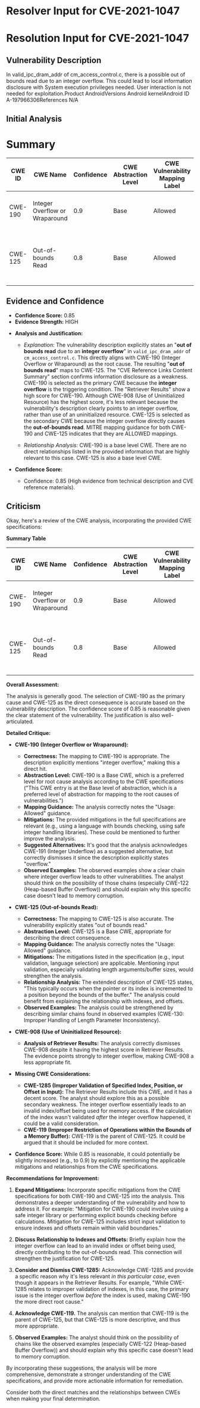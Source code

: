 # Resolver Input for CVE-2021-1047

# Resolution Input for CVE-2021-1047

## Vulnerability Description
In valid_ipc_dram_addr of cm_access_control.c, there is a possible out of bounds read due to an integer overflow. This could lead to local information disclosure with System execution privileges needed. User interaction is not needed for exploitation.Product AndroidVersions Android kernelAndroid ID A-197966306References N/A

## Initial Analysis
# Summary
| CWE ID | CWE Name | Confidence | CWE Abstraction Level | CWE Vulnerability Mapping Label | CWE-Vulnerability Mapping Notes |
|---|---|---|---|---|---|
| CWE-190 | Integer Overflow or Wraparound | 0.9 | Base | Allowed | Primary CWE: The root cause is an integer overflow. |
| CWE-125 | Out-of-bounds Read | 0.8 | Base | Allowed | Secondary CWE: The integer overflow leads to an out-of-bounds read. |

## Evidence and Confidence

*   **Confidence Score:** 0.85
*   **Evidence Strength:** HIGH

- **Analysis and Justification:**  
  - *Explanation:* The vulnerability description explicitly states an "**out of bounds read** due to an **integer overflow**" in `valid_ipc_dram_addr` of `cm_access_control.c`. This directly aligns with CWE-190 (Integer Overflow or Wraparound) as the root cause. The resulting "**out of bounds read**" maps to CWE-125. The "CVE Reference Links Content Summary" section confirms information disclosure as a weakness. CWE-190 is selected as the primary CWE because the **integer overflow** is the triggering condition. The "Retriever Results" show a high score for CWE-190. Although CWE-908 (Use of Uninitialized Resource) has the highest score, it's less relevant because the vulnerability's description clearly points to an integer overflow, rather than use of an uninitialized resource. CWE-125 is selected as the secondary CWE because the integer overflow directly causes the **out-of-bounds read**. MITRE mapping guidance for both CWE-190 and CWE-125 indicates that they are ALLOWED mappings.

  - *Relationship Analysis:* CWE-190 is a base level CWE. There are no direct relationships listed in the provided information that are highly relevant to this case. CWE-125 is also a base level CWE.

- **Confidence Score:**  
  - Confidence: 0.85 (High evidence from technical description and CVE reference materials).

## Criticism
Okay, here's a review of the CWE analysis, incorporating the provided CWE specifications:

**Summary Table**

| CWE ID | CWE Name | Confidence | CWE Abstraction Level | CWE Vulnerability Mapping Label | CWE-Vulnerability Mapping Notes |
|---|---|---|---|---|---|
| CWE-190 | Integer Overflow or Wraparound | 0.9 | Base | Allowed | Primary CWE: The root cause is an integer overflow. |
| CWE-125 | Out-of-bounds Read | 0.8 | Base | Allowed | Secondary CWE: The integer overflow leads to an out-of-bounds read. |

**Overall Assessment:**

The analysis is generally good. The selection of CWE-190 as the primary cause and CWE-125 as the direct consequence is accurate based on the vulnerability description. The confidence score of 0.85 is reasonable given the clear statement of the vulnerability. The justification is also well-articulated.

**Detailed Critique:**

*   **CWE-190 (Integer Overflow or Wraparound):**
    *   **Correctness:** The mapping to CWE-190 is appropriate. The description explicitly mentions "integer overflow," making this a direct hit.
    *   **Abstraction Level:** CWE-190 is a Base CWE, which is a preferred level for root cause analysis according to the CWE specifications ("This CWE entry is at the Base level of abstraction, which is a preferred level of abstraction for mapping to the root causes of vulnerabilities.")
    *   **Mapping Guidance:** The analysis correctly notes the "Usage: Allowed" guidance.
    *   **Mitigations:** The provided mitigations in the full specifications are relevant (e.g., using a language with bounds checking, using safe integer handling libraries). These could be mentioned to further improve the analysis.
    *   **Suggested Alternatives:** It's good that the analysis acknowledges CWE-191 (Integer Underflow) as a suggested alternative, but correctly dismisses it since the description explicitly states "overflow."
    *   **Observed Examples:** The observed examples show a clear chain where integer overflow leads to other vulnerabilities. The analyst should think on the possibility of those chains (especially CWE-122 (Heap-based Buffer Overflow)) and should explain why this specific case doesn't lead to memory corruption.

*   **CWE-125 (Out-of-bounds Read):**
    *   **Correctness:** The mapping to CWE-125 is also accurate. The vulnerability explicitly states "out of bounds read."
    *   **Abstraction Level:** CWE-125 is a Base CWE, appropriate for describing the direct consequence.
    *   **Mapping Guidance:** The analysis correctly notes the "Usage: Allowed" guidance.
    *   **Mitigations:** The mitigations listed in the specification (e.g., input validation, language selection) are applicable. Mentioning input validation, especially validating length arguments/buffer sizes, would strengthen the analysis.
    *   **Relationship Analysis:** The extended description of CWE-125 states, "This typically occurs when the pointer or its index is incremented to a position beyond the bounds of the buffer." The analysis could benefit from explaining the relationship with indexes, and offsets.
    *   **Observed Examples:** The analysis could be strengthened by describing similar chains found in observed examples (CWE-130: Improper Handling of Length Parameter Inconsistency).

*   **CWE-908 (Use of Uninitialized Resource):**

    *   **Analysis of Retriever Results:** The analysis correctly dismisses CWE-908 despite it having the highest score in Retriever Results. The evidence points strongly to integer overflow, making CWE-908 a less appropriate fit.

*   **Missing CWE Considerations:**
    *   **CWE-1285 (Improper Validation of Specified Index, Position, or Offset in Input):** The Retriever Results include this CWE, and it has a decent score. The analyst should explore this as a possible secondary weakness.  The integer overflow essentially leads to an invalid index/offset being used for memory access.  If the calculation of the index wasn't validated *after* the integer overflow happened, it could be a valid consideration.
    *   **CWE-119 (Improper Restriction of Operations within the Bounds of a Memory Buffer):** CWE-119 is the parent of CWE-125. It could be argued that it should be included for more context.

*   **Confidence Score:** While 0.85 is reasonable, it could potentially be slightly increased (e.g., to 0.9) by explicitly mentioning the applicable mitigations and relationships from the CWE specifications.

**Recommendations for Improvement:**

1.  **Expand Mitigations:**  Incorporate specific mitigations from the CWE specifications for both CWE-190 and CWE-125 into the analysis.  This demonstrates a deeper understanding of the vulnerability and how to address it.  For example: "Mitigation for CWE-190 could involve using a safe integer library or performing explicit bounds checking before calculations. Mitigation for CWE-125 includes strict input validation to ensure indexes and offsets remain within valid boundaries."

2.  **Discuss Relationship to Indexes and Offsets:** Briefly explain how the integer overflow can lead to an invalid index or offset being used, directly contributing to the out-of-bounds read. This connection will strengthen the justification for CWE-125.

3.  **Consider and Dismiss CWE-1285:** Acknowledge CWE-1285 and provide a specific reason why it's less relevant *in this particular case*, even though it appears in the Retriever Results. For example, "While CWE-1285 relates to improper validation of indexes, in this case, the primary issue is the integer overflow *before* the index is used, making CWE-190 the more direct root cause."

4.  **Acknowledge CWE-119.** The analysis can mention that CWE-119 is the parent of CWE-125, but that CWE-125 is more descriptive, and thus more appropriate.

5.  **Observed Examples:** The analyst should think on the possibility of chains like the observed examples (especially CWE-122 (Heap-based Buffer Overflow)) and should explain why this specific case doesn't lead to memory corruption.

By incorporating these suggestions, the analysis will be more comprehensive, demonstrate a stronger understanding of the CWE specifications, and provide more actionable information for remediation.

Consider both the direct matches and the relationships between CWEs
when making your final determination.
        